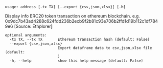 ```
usage: address [-tx TX] [--export {csv,json,xlsx}] [-h]
```

Display info ERC20 token transaction on ethereum blockchain. e.g.
0x9dc7b43ad4288c624fdd236b2ecb9f2b81c93e706b2ffd1d19b112c1df7849e6 [Source:
Ethplorer]

```
optional arguments:
  -tx TX, --tx TX       Ethereum transaction hash (default: False)
  --export {csv,json,xlsx}
                        Export dataframe data to csv,json,xlsx file (default:
                        )
  -h, --help            show this help message (default: False)
```
